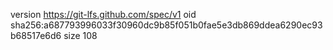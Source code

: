 version https://git-lfs.github.com/spec/v1
oid sha256:a687793996033f30960dc9b85f051b0fae5e3db869ddea6290ec93b68517e6d6
size 108
